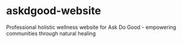 # askdgood-website
Professional holistic wellness website for Ask Do Good - empowering communities through natural healing

